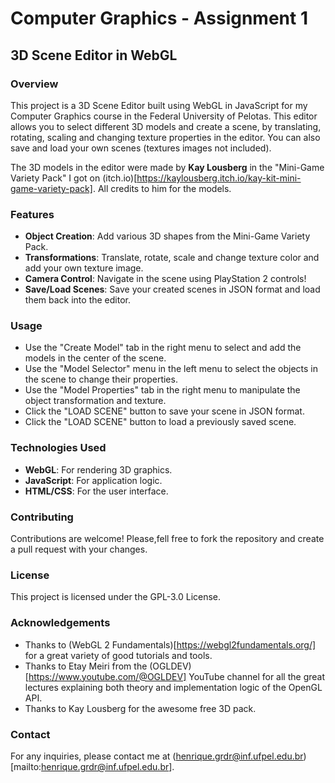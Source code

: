 # Computer Graphics - Assignment 1
## 3D Scene Editor in WebGL

### Overview
This project is a 3D Scene Editor built using WebGL in JavaScript for my Computer Graphics course in the Federal University of Pelotas. This editor allows you to select different 3D models and create a scene, by translating, rotating, scaling and changing texture properties in the editor. You can also save and load your own scenes (textures images not included).

The 3D models in the editor were made by **Kay Lousberg** in the "Mini-Game Variety Pack" I got on (itch.io)[https://kaylousberg.itch.io/kay-kit-mini-game-variety-pack]. All credits to him for the models.

### Features
- **Object Creation**: Add various 3D shapes from the Mini-Game Variety Pack.
- **Transformations**: Translate, rotate, scale and change texture color and add your own texture image.
- **Camera Control**: Navigate in the scene using PlayStation 2 controls!
- **Save/Load Scenes**: Save your created scenes in JSON format and load them back into the editor.

### Usage
- Use the "Create Model" tab in the right menu to select and add the models in the center of the scene.
- Use the "Model Selector" menu in the left menu to select the objects in the scene to change their properties.
- Use the "Model Properties" tab in the right menu to manipulate the object transformation and texture.
- Click the "LOAD SCENE" button to save your scene in JSON format.
- Click the "LOAD SCENE" button to load a previously saved scene.

### Technologies Used
- **WebGL**: For rendering 3D graphics.
- **JavaScript**: For application logic.
- **HTML/CSS**: For the user interface.

### Contributing
Contributions are welcome! Please,fell free to fork the repository and create a pull request with your changes.

### License
This project is licensed under the GPL-3.0 License.

### Acknowledgements
- Thanks to (WebGL 2 Fundamentals)[https://webgl2fundamentals.org/] for a great variety of good tutorials and tools.
- Thanks to Etay Meiri from the (OGLDEV)[https://www.youtube.com/@OGLDEV] YouTube channel for all the great lectures explaining both theory and implementation logic of the OpenGL API.
- Thanks to Kay Lousberg for the awesome free 3D pack.

### Contact
For any inquiries, please contact me at (henrique.grdr@inf.ufpel.edu.br)[mailto:henrique.grdr@inf.ufpel.edu.br].

